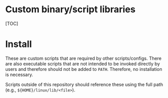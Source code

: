 # Custom binary/script libraries

[TOC]

# Install
These are custom scripts that are required by other scripts/configs. There are
also executable scripts that are not intended to be invoked directly by users
and therefore should not be added to `PATH`. Therefore, no installation is
necessary.

Scripts outside of this repository should reference these using the full path
(e.g., `${HOME}/linux/lib/<file>`).
